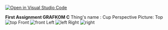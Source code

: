 [![Open in Visual Studio Code](https://classroom.github.com/assets/open-in-vscode-f059dc9a6f8d3a56e377f745f24479a46679e63a5d9fe6f495e02850cd0d8118.svg)](https://classroom.github.com/online_ide?assignment_repo_id=5672138&assignment_repo_type=AssignmentRepo)

**First Assignment GRAFKOM C**
Thing's name : Cup
Perspective Picture:
Top
![top](https://user-images.githubusercontent.com/74702068/134154414-2f47fcd1-7a55-4a78-8ed0-df661d6fb240.jpeg)
Front
![front](https://user-images.githubusercontent.com/74702068/134154474-6deaf1d4-bbde-41b2-928c-774688ed195f.jpeg)
Left
![left](https://user-images.githubusercontent.com/74702068/134154482-37cfafd7-6972-4651-b648-23247aadb8f6.jpeg)
Right
![right](https://user-images.githubusercontent.com/74702068/134154500-ace54d73-5fba-4b64-ba19-4ee099e09a7b.jpeg)
